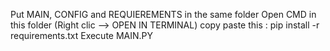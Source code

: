 Put MAIN, CONFIG and REQUIEREMENTS in the same folder
Open CMD in this folder (Right clic --> OPEN IN TERMINAL)
copy paste this : pip install -r requirements.txt
Execute MAIN.PY
